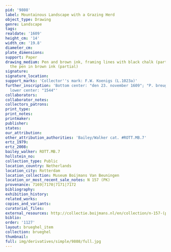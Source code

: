 ```yaml
---
pid: '9808'
label: Mountainous Landscape with a Grazing Herd
object_type: Drawing
genre: Landscape
tags: 
realdate: '1609'
height_cm: '14'
width_cm: '19.8'
diameter_cm: 
plate_dimensions: 
support: Paper
drawing_medium: Pen and brown ink, framing lines with black chalk (partial) and with
  the pen in brown ink (partial)
signature: 
signature_location: 
support_marks: 'Collector''s mark: F.W. Koenigs (L.1023a)'
further_inscription: 'Bottom center: "den 23. november 1609"; "P. breugel"; Verso,
  lower center: "1544"'
collaborators: 
collaborator_notes: 
collectors_patrons: 
print_type: 
print_notes: 
printmaker: 
publisher: 
states: 
our_attribution: 
other_attribution_authorities: 'Bailey/Walker cat. #ROTT.MB.7'
ertz_1979: 
ertz_2008: 
bailey_walker: ROTT.MB.7
hollstein_no: 
collection_type: Public
location_country: Netherlands
location_city: Rotterdam
location_collection: Museum Boijmans Van Beuningen
location_or_most_recent_sale_notes: N 157 (PK)
provenance: 7169|7170|7171|7172
bibliography: 
exhibition_history: 
related_works: 
copies_and_variants: 
curatorial_files: 
external_resources: http://collectie.boijmans.nl/en/collection/n-157-(pk)
biblio: 
order: '1127'
layout: brueghel_item
collection: brueghel
thumbnail: 
full: img/derivatives/simple/9808/full.jpg
---
```


